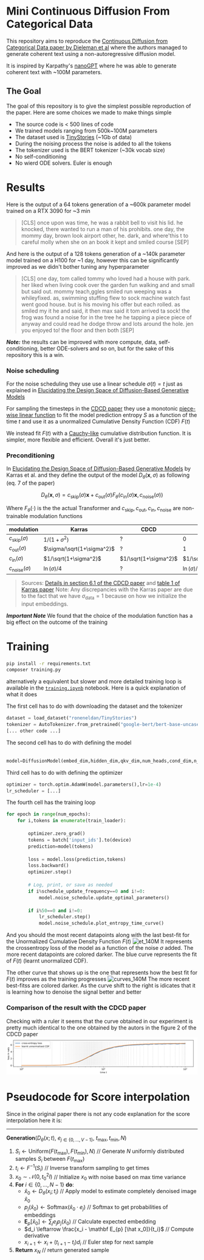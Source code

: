 # Mini Continuous Diffusion From Categorical Data

This repository aims to reproduce the [Continuous Diffusion from Categorical Data paper by Dieleman et al](https://arxiv.org/pdf/2211.15089.pdf) where the authors managed to generate coherent text using a non-autoregressive diffusion model. 

It is inspired by Karpathy's [nanoGPT](https://github.com/karpathy/nanoGPT) where he was able to generate coherent text with ~100M parameters.



## The Goal

The goal of this repository is to give the simplest possible reproduction of the paper. Here are some choices we made to make things simple

- The source code is < 500 lines of code
- We trained models ranging from 500k~100M parameters
- The dataset used is [TinyStories](https://huggingface.co/datasets/roneneldan/TinyStories) (~1Gb of data)
- During the noising process the noise is added to all the tokens
- The tokenizer used is the BERT tokenizer (~30k vocab size)
- No self-conditioning
- No wierd ODE solvers. Euler is enough

# Results
Here is the output of a 64 tokens generation of a ~600k parameter model trained on a RTX 3090 for ~3 min 

>[CLS] once upon was time, he was a rabbit bell to visit his lid. he knocked, there wanted to run a man of his prohibits. one day, the mommy day, brown look airport other, he. dark, and where'this t to careful molly when she on an book it kept and smiled course [SEP] 

And here is the output of a 128 tokens generation of a ~140k parameter model trained on a H100 for ~1 day, however this can be significantly improved as we didn't bother tuning any hyperparameter
>[CLS] one day, tom called tommy who loved had a house with park. her liked when living cook over the garden fun walking and and small but said out. mommy teach,ggles smiled run weeping was a whileyfixed. as, swimming stuffing flew to sock machine watch fast went good house. but is his moving his offer but each rolled. as smiled my it he and said, it then max said it tom arrived ta sock! the frog was found a noise for in the tree he he tapping a piece piece of anyway and could read he dodge throw and lots around the hole. jen you enjoyed to! the floor and then both [SEP]

**_Note:_** the results can be improved with more compute, data, self-conditioning, better ODE-solvers and so on, but for the sake of this repository this is a win.

### Noise scheduling
For the noise scheduling they use use a linear schedule $\sigma(t)=t$ just as explained in [Elucidating the Design Space of Diffusion-Based Generative Models](https://arxiv.org/pdf/2206.00364.pdf)

For sampling the timesteps in the [CDCD paper](https://arxiv.org/pdf/2211.15089.pdf) they use a monotonic [piece-wise linear function](https://en.wikipedia.org/wiki/Piecewise_linear_function) to fit the model prediction entropy $S$ as a function of the time $t$ and use it as a unormalized Cumulative Density Function (CDF) $F(t)$

We instead fit $F(t)$ with a [Cauchy-like](https://en.wikipedia.org/wiki/Cauchy_distribution) cumulative distribution function. It is simpler, more flexible and efficient. Overall it's just better.


### Preconditioning

In [Elucidating the Design Space of Diffusion-Based Generative Models](https://arxiv.org/pdf/2206.00364.pdf) by Karras et al. and they define the output of the model $D_\theta(\boldsymbol x,\sigma)$ as following (eq. 7 of the paper)

$$D_\theta(\boldsymbol x,\sigma)=c_\textrm{skip}(\sigma)\boldsymbol x + c_\textrm{out}(\sigma)F_\theta(c_\textrm{in}(\sigma)\boldsymbol x,c_\textrm{noise}(\sigma))$$

Where $F_\theta(\cdot)$ is the the actual Transformer and $c_\textrm{skip},c_\textrm{out},c_\textrm{in},c_\textrm{noise}$ are non-trainable modulation functions

|modulation   |Karras   |CDCD   |ours   |
|---|---|---|---|
|$c_\textrm{skip}(\sigma)$   |  $1/ (1+\sigma^2)$| ?  | $0$ |
|$c_\textrm{out}(\sigma)$  |  $\sigma/\sqrt{1+\sigma^2}$ | ?  | $1$  |
|$c_\textrm{in}(\sigma)$   | $1/\sqrt{1+\sigma^2}$  | $1/\sqrt{1+\sigma^2}$  |$1/\sqrt{1+\sigma^2}$   |
|$c_\textrm{noise}(\sigma)$   | $\ln(\sigma)/4$  | ?  | $\ln(\sigma)/4$  |
> Sources: [Details in section 6.1 of the CDCD paper](https://arxiv.org/pdf/2211.15089.pdf) and [table 1 of Karras paper](https://arxiv.org/pdf/2206.00364.pdf)
> Note: Any discrepancies with the Karras paper are due to the fact that we have $\sigma_\textrm{data}=1$ because on how we initialize the input embeddings.

**_Important Note_**
We found that the choice of the modulation function has a big effect on the outcome of the training

# Training
```bash
pip install -r requirements.txt
composer training.py
```
alternatively a equivalent but slower and more detailed training loop is available in the [`training.ipynb`](https://github.com/markov-bio/cdcd/blob/master/training.ipynb) notebook. Here is a quick explanation of what it does

The first cell has to do with downloading the dataset and the tokenizer
```python
dataset = load_dataset("roneneldan/TinyStories")
tokenizer = AutoTokenizer.from_pretrained("google-bert/bert-base-uncased")  # or any suitable tokenizer
[... other code ...]
```

The second cell has to do with defining the model
```python

model=DiffusionModel(embed_dim,hidden_dim,qkv_dim,num_heads,cond_dim,n_blocks,tokenizer,p_self_cond,p_mask_cond,p_mask,prefix)

```

Third cell has to do with defining the optimizer
```python
optimizer = torch.optim.AdamW(model.parameters(),lr=1e-4)
lr_scheduler = [...]
```

The fourth cell has the training loop
```python
for epoch in range(num_epochs):  
    for i,tokens in enumerate(train_loader):

        optimizer.zero_grad()  
        tokens = batch['input_ids'].to(device)
        prediction=model(tokens)

        loss = model.loss(prediction,tokens)
        loss.backward()
        optimizer.step()

        # Log, print, or save as needed
        if i%schedule_update_frequency==0 and i!=0:
            model.noise_schedule.update_optimal_parameters()

        if i%50==0 and i!=0:
            lr_scheduler.step()
            model.noise_schedule.plot_entropy_time_curve()
```
And you should the most recent datapoints along with the last best-fit for the Unormalized Cumulative Density Function $F(t)$
![et_140M](https://github.com/markov-bio/cdcd/assets/47751420/8d08f943-c1b3-49da-a113-eb65f13e1cac)
It represents the crossentropy loss of the model as a function of the noise $\sigma$ added. The more recent datapoints are colored darker.
The blue curve represents the fit of $F(t)$ (learnt unormalized CDF).

The other curve that shows up is the one that represents how the best fit for $F(t)$ improves as the training progresses
![curves_140M](https://github.com/markov-bio/cdcd/assets/47751420/6d87546e-cd87-42a8-b16b-a3cf02da7116)
The more recent best-fitss are colored darker.
As the curve shift to the right is idicates that it is learning how to denoise the signal better and better

### Comparison of the result with the CDCD paper
Checking with a ruler it seems that the curve obtained in our experiment is pretty much identical to the one obtained by the autors in the figure 2 of the CDCD paper
![plot](cdcd_noise_schedule.png)

# Pseudocode for Score interpolation
Since in the original paper there is not any code explanation for the score interpolation here it is:

---

**Generation**$(D_{\theta}(x;t)$, $e_{j\in \{0,\ldots,V-1\}}$, $t_\textrm{max},t_\textrm{min}, N)$


1. $S_i\gets \textrm {Uniform}(F(t_\textrm{max}),F(t_\textrm{min}), N)$ // Generate $N$ uniformly distributed samples $S_i$ between $F(t_\text{max})$
2. $t_i \leftarrow F^{-1}(S_i)$ // Inverse transform sampling to get times  
3. $x_0 \sim \mathcal{N}(0, t_0^2 I)$ // Initialize $x_0$ with noise based on max time variance
4. **For** $i \in \{0,\dots, N-1\}$ **do**:
    - $\hat x_0 \leftarrow D_{\theta}(x_i; t_i)$ // Apply model to estimate completely denoised image $\hat x_0$
    - $p_j(\hat x_0) \leftarrow \text{Softmax}(\hat x_0 \cdot e_j)$ // Softmax to get probabilities of embeddings
    - $\mathbf E_{p} [\hat x_0] \leftarrow \sum_{j}e_jp_j(\hat x_0)$ // Calculate expected embedding 
    - $d_i \leftarrow \frac{x_i - \mathbf E_{p} [\hat x_0]}{t_i}$ //  Compute derivative 
    - $x_{i+1} \leftarrow x_i + (t_{i+1} - t_i) d_i$ // Euler step for next sample
5. **Return** $x_N$ // return generated sample